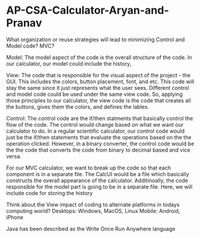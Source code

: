 # AP-CSA-Calculator-Aryan-and-Pranav

What organization or reuse strategies will lead to minimizing Control and Model code?  MVC?

Model: The model aspect of the code is the overall structure of the code. In our calculator, our model could include the history,  

View: The code that is responsible for the visual aspect of the project - the GUI. This includes the colors, button placement, font, and etc. This code will stay the same since it
just represents what the user sees. Different control and model code could be used under the same view code. So, applying those principles to our calculator, the view code is the 
code that creates all the buttons, gives them the colors, and defines the lables.

Control: The control code are the if/then statments that basically control the flow of the code. The control would change based on what we want our calculator to do. In a regular
scientific calculator, our control code would just be the if/then statements that evaluate the operations based on the the operation clicked. However, in a binary converter, the
control code would be the the code that converts the code from binary to decimal based and vice versa.


For our MVC calculator, we want to break up the code so that each component is in a separate file. The CalcUI would be a file which basically constructs the overall appearance of
the calculator. Additinoally, the code responsible for the model part is going to be in a separate file. Here, we will include code for storing the history



Think about the View impact of coding to alternate platforms in todays computing world? 
Desktops: Windows, MacOS, Linux
Mobile: Android, iPhone

Java has been described as the Write Once Run Anywhere language
